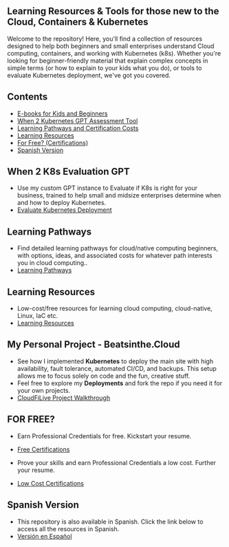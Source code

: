 ## Learning Resources & Tools for those new to the Cloud, Containers & Kubernetes

Welcome to the repository! Here, you'll find a collection of resources designed to help both beginners and small enterprises understand Cloud computing, containers, and working with Kubernetes (k8s). Whether you're looking for beginner-friendly material that explain complex concepts in simple terms (or how to explain to your kids what you do), or tools to evaluate Kubernetes deployment, we've got you covered.

## Contents
- [E-books for Kids and Beginners](#e-books-for-kids-and-beginners)
- [When 2 Kubernetes GPT Assessment Tool](#When-2-K8s-Evaluation-GPT)
- [Learning Pathways and Certification Costs](#learning-pathways)
- [Learning Resources](#learning-resources)
- [For Free? (Certifications)](#for-free)
- [Spanish Version](#spanish-version)



## When 2 K8s Evaluation GPT
- Use my custom GPT instance to Evaluate if K8s is right for your business, trained to help small and midsize enterprises determine when and how to deploy Kubernetes.
- [Evaluate Kubernetes Deployment](./When-2-K8s-Evaluation-GPT.md)

## Learning Pathways
- Find detailed learning pathways for cloud/native computing beginners, with options, ideas, and associated costs for whatever path interests you in cloud computing..
- [Learning Pathways](./learning-pathways/README.md)

## Learning Resources
- Low-cost/free resources for learning cloud computing, cloud-native, Linux, IaC etc. 
- [Learning Resources](./learning-resources/README.md)

## My Personal Project - Beatsinthe.Cloud
- See how I implemented **Kubernetes** to deploy the main site with high availability, fault tolerance, automated CI/CD, and backups. This setup allows me to focus solely on code and the fun, creative stuff.
- Feel free to explore my **Deployments** and fork the repo if you need it for your own projects.
- [CloudFiLive Project Walkthrough](https://github.com/catinahat85/GitGudAtCloudNative/blob/a436fbed308529cb253e265b5a6ec2c7d6c368c8/My%20Personal%20Project.MD)


## FOR FREE?
- Earn Professional Credentials for free. Kickstart your resume.
- [Free Certifications](./freecertifications/README.md)

- Prove your skills and earn Professional Credentials a low cost. Further your resume.
- [Low Cost Certifications](./lowcostcertifications/README.md)

## Spanish Version
- This repository is also available in Spanish. Click the link below to access all the resources in Spanish.
- [Versión en Español](./spanish-version/README.md)
